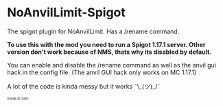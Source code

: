 # NoAnvilLimit-Spigot
The spigot plugin for NoAnvilLimit. Has a /rename command.<br>

**To use this with the mod you need to run a Spigot 1.17.1 server. Other version don't work because of NMS, thats why its disabled by default.**

You can enable and disable the /rename command as well as the anvil gui hack in the config file. (The anvil GUI hack only works on MC 1.17.1)

A lot of the code is kinda messy but it works ¯\\\_(ツ)\_/¯

<sub><sub><sub>made at 3am</sub></sub></sub>
